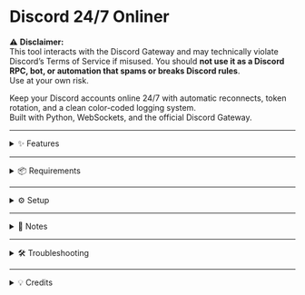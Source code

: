 # Discord 24/7 Onliner

⚠️ **Disclaimer:**  
This tool interacts with the Discord Gateway and may technically violate Discord’s Terms of Service if misused. You should **not use it as a Discord RPC, bot, or automation that spams or breaks Discord rules**.  
Use at your own risk.  

Keep your Discord accounts online 24/7 with automatic reconnects, token rotation, and a clean color-coded logging system.  
Built with Python, WebSockets, and the official Discord Gateway.

---

<details>
<summary>✨ Features</summary>

- Multi-account support (up to 10 tokens)  
- Color-coded logging system (Success, Info, Error)  
- Auto-reconnect on disconnects  
- Token rotation every X minutes/hours (from `.env`)  
- Live Discord API status in the banner  
- Per-token reconnect timers  
- Automatic invalid token detection  
- Clean scrolling log buffer (prevents console spam)  

</details>

---

<details>
<summary>📦 Requirements</summary>

- Python 3.9+  

Install dependencies:

    pip install -r requirements.txt

➡️ [requirements.txt](https://github.com/4realwilly/Discord-247-Onliner/blob/main/requirements.txt)

</details>

---

<details>
<summary>⚙️ Setup</summary>

Clone the repo:

    git clone https://github.com/4realwilly/Discord-247-Onliner.git
    cd Discord-247-Onliner

Fill out your `.env` file:  
➡️ [.env](https://github.com/4realwilly/Discord-247-Onliner/blob/main/.env)

    TOKEN1=your_token_here
    USERNAME1=AccountName
    STATUS1=idle

    TOKEN2=your_second_token_here
    USERNAME2=SecondAccount
    STATUS2=dnd

    # Retry delay in seconds between reconnect attempts
    RETRY_DELAY=15

    # Auto-rotate reconnect interval
    # Set ROTATE_MINUTES for fine-grain control (overrides ROTATE_HOURS)
    ROTATE_HOURS=0
    ROTATE_MINUTES=15

Run the script:  
➡️ [app.py](https://github.com/4realwilly/Discord-247-Onliner/blob/main/app.py)

    python app.py

</details>

---

<details>
<summary>🚀 Notes</summary>

- Invalid tokens are detected automatically and won’t crash the app.  
- Rotation interval is controlled via `.env`:  
  - `ROTATE_MINUTES` (fine control)  
  - `ROTATE_HOURS` (larger intervals)  
- Set rotation to `0` to disable auto-rotation.  
- Do not use as a bot or RPC — keep usage minimal to avoid account risk.  

</details>

---

<details>
<summary>🛠️ Troubleshooting</summary>

- **`4004 Authentication failed`** → Your token is invalid or expired.  
- **Repeated `SSL connection is closed`** → Normal when Discord forces a reconnect. The script will automatically handle it.  
- **Banner shows fewer tokens loaded** → Some tokens are invalid or missing. Only valid tokens are used.  

</details>

---

<details>
<summary>💡 Credits</summary>

- Original author: **SQR**  
- Contact: **wholley123@icloud.com**  
- GitHub: [Discord 24/7 Onliner](https://github.com/4realwilly/Discord-247-Onliner)  

Please give credit if you modify or redistribute the code.

</details>

